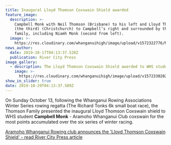 ```yaml
---
title: Inaugural Lloyd Thomson Coxswain Shield awarded
feature_image:
  description: >-
    Campbell Monk with Neil Thomson (Brisbane) to his left and Lloyd Thomson
    (the third) (Christchurch) to Campbell’s right and surrounded by the Monk
    family, including Niamh Monk (second from left).
  image: >-
    https://res.cloudinary.com/whanganuihigh/image/upload/v1572322776/News/Campbell-Monk.-Coxswain-Shield-RCP-17.10.jpg
news_author:
  date: 2019-10-17T04:13:37.528Z
  publication: River City Press
image_gallery:
  - description: The Lloyd Thomson Coxswain Shield awarded to WHS student Campbell Monk.
    image: >-
      https://res.cloudinary.com/whanganuihigh/image/upload/v1572330202/News/Campbell-Monk.-Coxswain-Shield-..RCP-17.10.jpg
show_in_slider: true
date: 2019-10-29T04:13:37.589Z
---
```

On Sunday October 13, following the Whanganui Rowing Associations Winter Series rowing regatta (The Richard Tonks 6k small boat race), the Thomson Family presented the inaugural Lloyd Thomson Coxswain shield to WHS student **Campbell Monk** - Aramoho Whanganui Club coxswain for the most points accumulated over the six series of winter racing.

[Aramoho Whanganui Rowing club announces the 'Lloyd Thomson Coxswain Shield' - read River City Press article](https://www.facebook.com/204023749636631/photos/a.342592472446424/2530525046986478/?type=3&theater)
